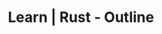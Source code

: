 ---
layout: learn-outline
header: default
title: Learn | Rust - Outline

topic: rust_intro
topic_logo_url: /assets/images/rust/rust-logo.png
topic_display_name: Introduction to Rust
---